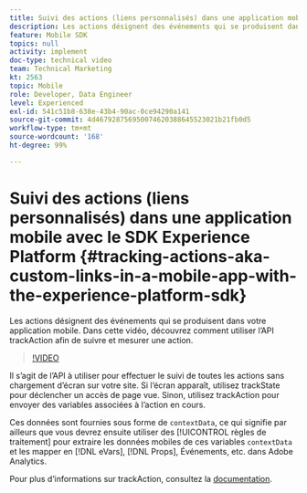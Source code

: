```yaml
---
title: Suivi des actions (liens personnalisés) dans une application mobile avec le SDK Experience Platform
description: Les actions désignent des événements qui se produisent dans votre application mobile. Dans cette vidéo, découvrez comment utiliser l’API trackAction afin de suivre et mesurer une action.
feature: Mobile SDK
topics: null
activity: implement
doc-type: technical video
team: Technical Marketing
kt: 2563
topic: Mobile
role: Developer, Data Engineer
level: Experienced
exl-id: 541c51b8-638e-43b4-90ac-0ce94290a141
source-git-commit: 4d467928756950074620388645523021b21fb0d5
workflow-type: tm+mt
source-wordcount: '168'
ht-degree: 99%

---
```


# Suivi des actions (liens personnalisés) dans une application mobile avec le SDK Experience Platform {#tracking-actions-aka-custom-links-in-a-mobile-app-with-the-experience-platform-sdk}

Les actions désignent des événements qui se produisent dans votre application mobile. Dans cette vidéo, découvrez comment utiliser l’API trackAction afin de suivre et mesurer une action.

>[!VIDEO](https://video.tv.adobe.com/v/26268/?quality=12&learn=on)

Il s’agit de l’API à utiliser pour effectuer le suivi de toutes les actions sans chargement d’écran sur votre site. Si l’écran apparaît, utilisez trackState pour déclencher un accès de page vue. Sinon, utilisez trackAction pour envoyer des variables associées à l’action en cours.

Ces données sont fournies sous forme de `contextData`, ce qui signifie par ailleurs que vous devrez ensuite utiliser des [!UICONTROL règles de traitement] pour extraire les données mobiles de ces variables `contextData` et les mapper en [!DNL eVars], [!DNL Props], Événements, etc. dans Adobe Analytics.

Pour plus d’informations sur trackAction, consultez la [documentation](https://developer.adobe.com/client-sdks/documentation/getting-started/track-events/#track-user-actions-for-adobe-analytics).
